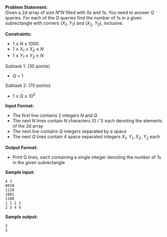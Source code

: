 **Problem Statement:** <br>
Given a 2d array of size _N_*_N_ filled with 0s and 1s. You need to answer _Q_ queries. For each of the _Q_ queries find the number of 1s in a given subrectangle with corners (_X<sub>1</sub>_, _Y<sub>1</sub>_) and (_X<sub>2</sub>_, _Y<sub>2</sub>_), inclusive.

**Constraints:** <br>
 - 1 &le; _N_ &le; 1000
 - 1 &le; _X<sub>1</sub>_ &le; _X<sub>2</sub>_ &le; _N_
 - 1 &le; _Y<sub>1</sub>_ &le; _Y<sub>2</sub>_ &le; _N_

Subtask 1: (30 points)
 - _Q_ = 1

Subtask 2: (70 points)
 - 1 &le; _Q_ &le; 10<sup>5<sup>

**Input Format:** <br>
 - The first line contains 2 integers _N_ and _Q_
 - The next _N_ lines contain _N_ characters (0 / 1) each denoting the elements of the 2d array
 - The next line contains _Q_ integers separated by a space
 - The next _Q_ lines contain 4 space separated integers _X<sub>1</sub>_, _Y<sub>1</sub>_, _X<sub>2</sub>_, _Y<sub>2</sub>_ each

**Output Format:** <br>
 - Print Q lines, each containing a single integer denoting the number of 1s in the given subrectangle

**Sample input:** <br>
```
4 2
0010
1110
1001
1100
1 1 2 2
2 3 4 4
```

**Sample output:** <br>
```
2
2
```